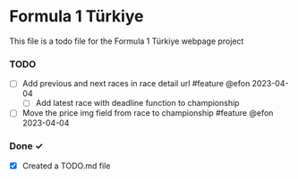 # Formula 1 Türkiye
This file is a todo file for the Formula 1 Türkiye webpage project

### TODO
- [ ] Add previous and next races in race detail url #feature @efon 2023-04-04  
  - [ ] Add latest race with deadline function to championship
- [ ] Move the price img field from race to championship #feature @efon 2023-04-04  

### Done ✓
- [x] Created a TODO.md file  

